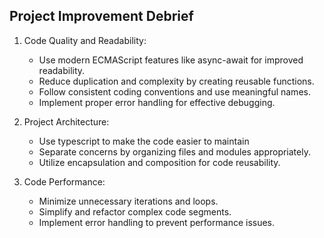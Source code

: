 ## Project Improvement Debrief

1. Code Quality and Readability:

    - Use modern ECMAScript features like async-await for improved readability.
    - Reduce duplication and complexity by creating reusable functions.
    - Follow consistent coding conventions and use meaningful names.
    - Implement proper error handling for effective debugging.

2. Project Architecture:

    - Use typescript to make the code easier to maintain
    - Separate concerns by organizing files and modules appropriately.
    - Utilize encapsulation and composition for code reusability.

3. Code Performance:
    - Minimize unnecessary iterations and loops.
    - Simplify and refactor complex code segments.
    - Implement error handling to prevent performance issues.
